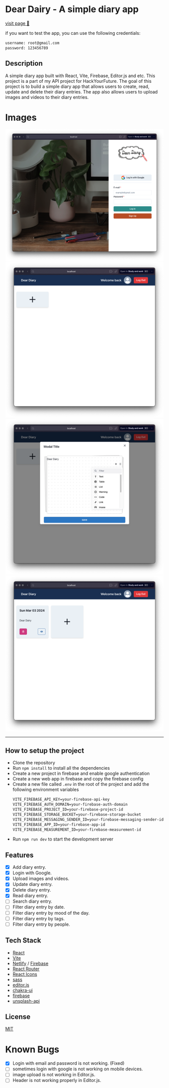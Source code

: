 # Dear Dairy - A simple diary app

[visit page 🔗](https://dairy-3d2a4.web.app/)

if you want to test the app, you can use the following credentials:

```
username: root@gmail.com
password: 123456789
```

## Description

A simple diary app built with React, Vite, Firebase, Editor.js and etc. This project is a part of my API project for HackYourFuture. The goal of this project is to build a simple diary app that allows users to create, read, update and delete their diary entries. The app also allows users to upload images and videos to their diary entries.

# Images

![Home Page](./readMe_photo/Login.png)
![Login Page](./readMe_photo/User_page.png)
![Diary Page](./readMe_photo/Adding_dairy.png)
![Diary Page](./readMe_photo/Delete_edit.png)

---

## How to setup the project

- Clone the repository
- Run `npm install` to install all the dependencies
- Create a new project in firebase and enable google authentication
- Create a new web app in firebase and copy the firebase config
- Create a new file called `.env` in the root of the project and add the following environment variables
  ```
  VITE_FIREBASE_API_KEY=your-firebase-api-key
  VITE_FIREBASE_AUTH_DOMAIN=your-firebase-auth-domain
  VITE_FIREBASE_PROJECT_ID=your-firebase-project-id
  VITE_FIREBASE_STORAGE_BUCKET=your-firebase-storage-bucket
  VITE_FIREBASE_MESSAGING_SENDER_ID=your-firebase-messaging-sender-id
  VITE_FIREBASE_APP_ID=your-firebase-app-id
  VITE_FIREBASE_MEASUREMENT_ID=your-firebase-measurement-id
  ```
- Run `npm run dev` to start the development server

## Features

- [x] Add diary entry.
- [x] Login with Google.
- [x] Upload images and videos.
- [x] Update diary entry.
- [x] Delete diary entry.
- [x] Read diary entry.
- [ ] Search diary entry.
- [ ] Filter diary entry by date.
- [ ] Filter diary entry by mood of the day.
- [ ] Filter diary entry by tags.
- [ ] Filter diary entry by people.

## Tech Stack

- [React](https://reactjs.org/)
- [Vite](https://vitejs.dev/)
- [Netlify](https://www.netlify.com/) / [Firebase](https://firebase.google.com/)
- [React Router](https://reactrouter.com/)
- [React Icons](https://react-icons.github.io/react-icons/)
- [sass](https://sass-lang.com/)
- [editor.js](https://editorjs.io/)
- [chakra-ui](https://chakra-ui.com/)
- [firebase](https://firebase.google.com/)
- [unsplash-api](https://unsplash.com/developers)

## License

[MIT](https://choosealicense.com/licenses/mit/)

# Known Bugs

- [x] Login with email and password is not working. (Fixed)
- [ ] sometimes login with google is not working on mobile devices.
- [ ] image upload is not working in Editor.js.
- [ ] Header is not working properly in Editor.js.
